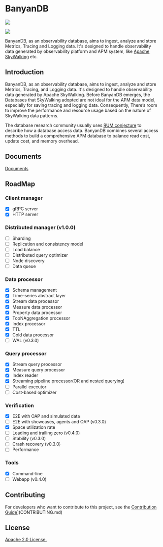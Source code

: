# BanyanDB

![](https://github.com/apache/skywalking-banyandb/workflows/Build/badge.svg?branch=main)

![](./assets/banyandb_small.jpg)

BanyanDB, as an observability database, aims to ingest, analyze and store Metrics, Tracing and Logging data.
It's designed to handle observability data generated by observability platform and APM system, like [Apache SkyWalking](https://github.com/apache/skywalking) etc.

## Introduction

BanyanDB, as an observability database, aims to ingest, analyze and store Metrics, Tracing, and Logging data. It's designed to handle observability data generated by Apache SkyWalking. Before BanyanDB emerges, the Databases that SkyWalking adopted are not ideal for the APM data model, especially for saving tracing and logging data. Consequently, There’s room to improve the performance and resource usage based on the nature of SkyWalking data patterns.

The database research community usually uses [RUM conjecture](http://daslab.seas.harvard.edu/rum-conjecture/) to describe how a database access data. BanyanDB combines several access methods to build a comprehensive APM database to balance read cost, update cost, and memory overhead.

## Documents

[Documents](https://skywalking.apache.org/docs/skywalking-banyandb/next/readme/)

## RoadMap

### Client manager

- [x] gRPC server
- [x] HTTP server

### Distributed manager (v1.0.0)

- [ ] Sharding
- [ ] Replication and consistency model
- [ ] Load balance
- [ ] Distributed query optimizer
- [ ] Node discovery
- [ ] Data queue

### Data processor

- [x] Schema management
- [x] Time-series abstract layer
- [x] Stream data processor
- [x] Measure data processor
- [x] Property data processor
- [x] TopNAggregation processor
- [x] Index processor
- [x] TTL
- [x] Cold data processor
- [ ] WAL (v0.3.0)

### Query processor

- [x] Stream query processor
- [x] Measure query processor
- [x] Index reader
- [x] Streaming pipeline processor(OR and nested querying)
- [ ] Parallel executor
- [ ] Cost-based optimizer

### Verification

- [x] E2E with OAP and simulated data
- [ ] E2E with showcases, agents and OAP (v0.3.0)
- [x] Space utilization rate
- [ ] Leading and trailing zero (v0.4.0)
- [ ] Stability (v0.3.0)
- [ ] Crash recovery (v0.3.0)
- [ ] Performance

### Tools

- [x] Command-line
- [ ] Webapp (v0.4.0)

## Contributing

For developers who want to contribute to this project, see the [Contribution Guide](CONTRIBUTING.md)](CONTRIBUTING.md)

## License

[Apache 2.0 License.](/LICENSE)
